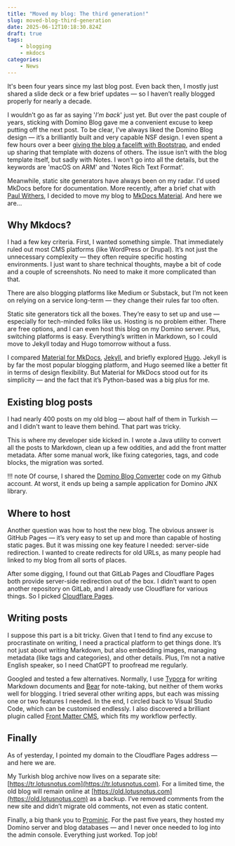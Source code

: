 ```yaml
---
title: "Moved my blog: The third generation!"
slug: moved-blog-third-generation
date: 2025-06-12T10:18:30.824Z
draft: true
tags:
    - blogging
    - mkdocs
categories:
    - News
---
```


It's been four years since my last blog post. Even back then, I mostly just shared a slide deck or a few brief updates — so I haven’t really blogged properly for nearly a decade.
<!-- more -->
I wouldn’t go as far as saying '*I’m back*' just yet. But over the past couple of years, sticking with Domino Blog gave me a convenient excuse to keep putting off the next post. To be clear, I’ve always liked the Domino Blog design — it’s a brilliantly built and very capable NSF design. I even spent a few hours over a beer [giving the blog a facelift with Bootstrap](../imported/2013-11-change-is-good....md), and ended up sharing that template with dozens of others. The issue isn’t with the blog template itself, but sadly with Notes. I won’t go into all the details, but the keywords are 'macOS on ARM' and 'Notes Rich Text Format'.

Meanwhile, static site generators have always been on my radar. I'd used MkDocs before for documentation. More recently, after a brief chat with [Paul Withers](https://paulswithers.github.io/), I decided to move my blog to [MkDocs Material](https://squidfunk.github.io/mkdocs-material/). And here we are...

## Why Mkdocs?

I had a few key criteria. First, I wanted something simple. That immediately ruled out most CMS platforms (like WordPress or Drupal). It’s not just the unnecessary complexity — they often require specific hosting environments. I just want to share technical thoughts, maybe a bit of code and a couple of screenshots. No need to make it more complicated than that.

There are also blogging platforms like Medium or Substack, but I’m not keen on relying on a service long-term — they change their rules far too often.

Static site generators tick all the boxes. They’re easy to set up and use — especially for tech-minded folks like us. Hosting is no problem either. There are free options, and I can even host this blog on my Domino server. Plus, switching platforms is easy. Everything’s written in Markdown, so I could move to Jekyll today and Hugo tomorrow without a fuss.

I compared [Material for MkDocs](https://squidfunk.github.io/mkdocs-material/), [Jekyll](https://jekyllrb.com/), and briefly explored [Hugo](https://gohugo.io/). Jekyll is by far the most popular blogging platform, and Hugo seemed like a better fit in terms of design flexibility. But Material for MkDocs stood out for its simplicity — and the fact that it’s Python-based was a big plus for me.

## Existing blog posts

I had nearly 400 posts on my old blog — about half of them in Turkish — and I didn't want to leave them behind. That part was tricky.

This is where my developer side kicked in. I wrote a Java utility to convert all the posts to Markdown, clean up a few oddities, and add the front matter metadata. After some manual work, like fixing categories, tags, and code blocks, the migration was sorted.

!!! note
    Of course, I shared the [Domino Blog Converter](https://github.com/sbasegmez/Domino-Blog-Converter) code on my Github account. At worst, it ends up being a sample application for Domino JNX library.

## Where to host

Another question was how to host the new blog. The obvious answer is GitHub Pages — it’s very easy to set up and more than capable of hosting static pages. But it was missing one key feature I needed: server-side redirection. I wanted to create redirects for old URLs, as many people had linked to my blog from all sorts of places.

After some digging, I found out that GitLab Pages and Cloudflare Pages both provide server-side redirection out of the box. I didn’t want to open another repository on GitLab, and I already use Cloudflare for various things. So I picked [Cloudflare Pages](https://pages.cloudflare.com/).

## Writing posts

I suppose this part is a bit tricky. Given that I tend to find any excuse to procrastinate on writing, I need a practical platform to get things done. It’s not just about writing Markdown, but also embedding images, managing metadata (like tags and categories), and other details. Plus, I’m not a native English speaker, so I need ChatGPT to proofread me regularly.

Googled and tested a few alternatives. Normally, I use [Typora](https://typora.io/) for writing Markdown documents and [Bear](https://bear.app/) for note-taking, but neither of them works well for blogging. I tried several other writing apps, but each was missing one or two features I needed. In the end, I circled back to Visual Studio Code, which can be customised endlessly. I also discovered a brilliant plugin called [Front Matter CMS](https://frontmatter.codes), which fits my workflow perfectly.

## Finally

As of yesterday, I pointed my domain to the Cloudflare Pages address — and here we are.

My Turkish blog archive now lives on a separate site: [https://tr.lotusnotus.com](https://tr.lotusnotus.com). For a limited time, the old blog will remain online at [https://old.lotusnotus.com](https://old.lotusnotus.com) as a backup. I’ve removed comments from the new site and didn’t migrate old comments, not even as static content.

Finally, a big thank you to [Prominic](https://www.prominic.net/). For the past five years, they hosted my Domino server and blog databases — and I never once needed to log into the admin console. Everything just worked. Top job!
